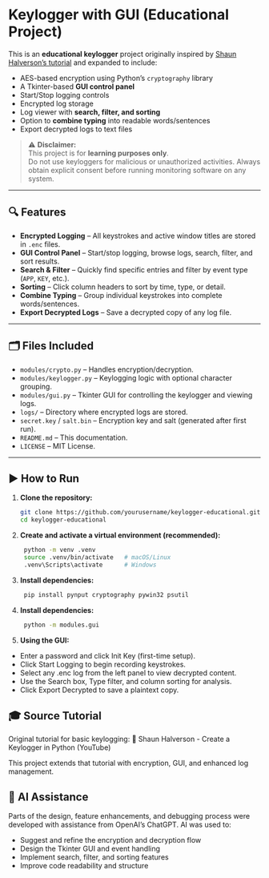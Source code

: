 # Keylogger with GUI (Educational Project)

This is an **educational keylogger** project originally inspired by [Shaun Halverson’s tutorial](https://www.youtube.com/watch?v=mDY3v2Xx-Q4&ab_channel=ShaunHalverson) and expanded to include:

- AES-based encryption using Python’s `cryptography` library  
- A Tkinter-based **GUI control panel**  
- Start/Stop logging controls  
- Encrypted log storage  
- Log viewer with **search, filter, and sorting**  
- Option to **combine typing** into readable words/sentences  
- Export decrypted logs to text files  

> ⚠️ **Disclaimer:**  
> This project is for **learning purposes only**.  
> Do not use keyloggers for malicious or unauthorized activities. Always obtain explicit consent before running monitoring software on any system.

---

## 🔍 Features

- **Encrypted Logging** – All keystrokes and active window titles are stored in `.enc` files.
- **GUI Control Panel** – Start/stop logging, browse logs, search, filter, and sort results.
- **Search & Filter** – Quickly find specific entries and filter by event type (`APP`, `KEY`, etc.).
- **Sorting** – Click column headers to sort by time, type, or detail.
- **Combine Typing** – Group individual keystrokes into complete words/sentences.
- **Export Decrypted Logs** – Save a decrypted copy of any log file.

---

## 🗂️ Files Included

- `modules/crypto.py` – Handles encryption/decryption.  
- `modules/keylogger.py` – Keylogging logic with optional character grouping.  
- `modules/gui.py` – Tkinter GUI for controlling the keylogger and viewing logs.  
- `logs/` – Directory where encrypted logs are stored.  
- `secret.key` / `salt.bin` – Encryption key and salt (generated after first run).  
- `README.md` – This documentation.  
- `LICENSE` – MIT License.  

---

## ▶️ How to Run

1. **Clone the repository:**
   ```bash
   git clone https://github.com/yourusername/keylogger-educational.git
   cd keylogger-educational
2. **Create and activate a virtual environment (recommended):**
   ```bash
    python -m venv .venv
    source .venv/bin/activate   # macOS/Linux
    .venv\Scripts\activate      # Windows
3. **Install dependencies:**
   ```bash
    pip install pynput cryptography pywin32 psutil
4. **Install dependencies:**
   ```bash
    python -m modules.gui
5. **Using the GUI:**
- Enter a password and click Init Key (first-time setup).
- Click Start Logging to begin recording keystrokes.
- Select any .enc log from the left panel to view decrypted content. 
- Use the Search box, Type filter, and column sorting for analysis.
- Click Export Decrypted to save a plaintext copy.

## 🎓 Source Tutorial
Original tutorial for basic keylogging:
🔗 Shaun Halverson - Create a Keylogger in Python (YouTube)

This project extends that tutorial with encryption, GUI, and enhanced log management.

## 🤖 AI Assistance
Parts of the design, feature enhancements, and debugging process were developed with assistance from OpenAI’s ChatGPT. AI was used to:
- Suggest and refine the encryption and decryption flow
- Design the Tkinter GUI and event handling
- Implement search, filter, and sorting features
- Improve code readability and structure